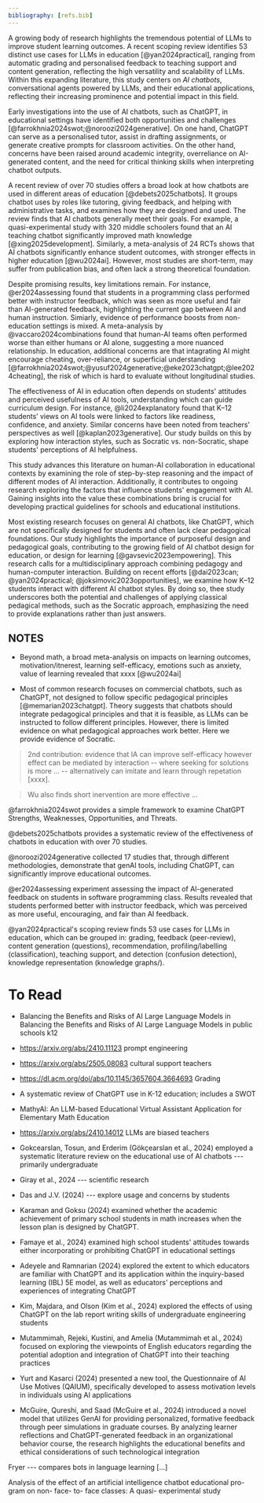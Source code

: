 ```yaml
---
bibliography: [refs.bib]
---
```


A growing body of research highlights the tremendous potential of LLMs to improve student learning outcomes. A recent scoping review identifies 53 distinct use cases for LLMs in education [@yan2024practical], ranging from automatic grading and personalised feedback to teaching support and content generation, reflecting the high versatility and scalability of LLMs. Within this expanding literature, this study centers on *AI chatbots*, conversational agents powered by LLMs, and their educational applications, reflecting their increasing prominence and potential impact in this field.

Early investigations into the use of AI chatbots, such as ChatGPT, in educational settings have identified both opportunities and challenges [@farrokhnia2024swot;@noroozi2024generative]. On one hand, ChatGPT can serve as a personalised tutor, assist in drafting assignments, or generate creative prompts for classroom activities. On the other hand, concerns have been raised around academic integrity, overreliance on AI-generated content, and the need for critical thinking skills when interpreting chatbot outputs. 

A recent review of over 70 studies offers a broad look at how chatbots are used in different areas of education [@debets2025chatbots]. It groups chatbot uses by roles like tutoring, giving feedback, and helping with administrative tasks, and examines how they are designed and used. The review finds that AI chatbots generally meet their goals. For example, a quasi-experimental study with 320 middle schoolers found that an AI teaching chatbot significantly improved math knowledge [@xing2025development]. Similarly, a meta-analysis of 24 RCTs shows that AI chatbots significantly enhance student outcomes, with stronger effects in higher education [@wu2024ai]. However, most studies are short-term, may suffer from publication bias, and often lack a strong theoretical foundation. 
<!-- This emphasizes the importance of thoughtful implementation and clear pedagogical goals. -->

Despite promising results, key limitations remain. For instance, @er2024assessing found that students in a programming class performed better with instructor feedback, which was seen as more useful and fair than AI-generated feedback, highlighting the current gap between AI and human instruction. Simiarly, evidence of performance boosts from non-education settings is mixed. A meta-analysis by @vaccaro2024combinations found that human-AI teams often performed worse than either humans or AI alone, suggesting a more nuanced relationship. In education, additional concerns are that intagrating AI might encourage cheating, over-reliance, or superficial understanding [@farrokhnia2024swot;@yusuf2024generative;@eke2023chatgpt;@lee2024cheating], the risk of which is hard to evaluate without longitudinal studies.

The effectiveness of AI in education often depends on students' attitudes and perceived usefulness of AI tools, understanding which can guide curriculum design. For instance, @li2024explanatory found that K–12 students’ views on AI tools were linked to factors like readiness, confidence, and anxiety. Similar concerns have been noted from teachers' perspectives as well [@kaplan2023generative]. Our study builds on this by exploring how interaction styles, such as Socratic vs. non-Socratic, shape students' perceptions of AI helpfulness.

This study advances this literature on human-AI collaboration in educational contexts by examining the role of step-by-step reasoning and the impact of different modes of AI interaction. Additionally, it contributes to ongoing research exploring the factors that influence students' engagement with AI. Gaining insights into the value these combinations bring is crucial for developing practical guidelines for schools and educational institutions.

Most existing research focuses on general AI chatbots, like ChatGPT, which are not specifically designed for students and often lack clear pedagogical foundations. Our study highlights the importance of purposeful design and pedagogical goals, contributing to the growing field of AI chatbot design for education, or design for learning [@gavsevic2023empowering]. This research calls for a multidisciplinary approach combining pedagogy and human-computer interaction. Building on recent efforts [@dai2023can; @yan2024practical; @joksimovic2023opportunities], we examine how K–12 students interact with different AI chatbot styles. By doing so, thee study underscores both the potential and challenges of applying classical pedagical methods, such as the Socratic approach, emphasizing the need to provide explanations rather than just answers.

<!-- Much of the existing research focused on ready-made AI chatbots, like ChatGPT. These chatbots have not been developed specifically for students and do not necessarily follow clear pedagogical principles. Our study emphasizes the importance of thoughtful implementation and clear pedagogical goals. As such it contributes to a growing research about designing AI chatbots specific education, or *design for learning* [@gavsevic2023empowering]. This research highlights the need for a multidisciplinary approach that blends pedagogy with human-computer interaction. Building on recent efforts to use AI for feedback, grading, and recommendations [@dai2023can; @yan2024practical; @joksimovic2023opportunities], we explore how K–12 students engage with different AI interaction styles. The study stresses the opportunities and challenges of applying classical methods like the Socratic approach and the importance of offering explanations, not just solutions. -->

## NOTES 


- Beyond math, a broad meta-analysis on impacts on learning outcomes, motivation/itnerest, learning self-efficacy, emotions such as anxiety, value of learning revealed that xxxx [@wu2024ai]


- Most of common research focuses on commercial chatbots, such as ChatGPT, not designed to follow specific pedagogical principles [@memarian2023chatgpt]. Theory suggests that chatbots should integrate pedagogical principles and that it is feasible, as LLMs can be instructed to follow different principles. However, there is limited evidence on what pedagogical approaches work better. Here we provide evidence of Socratic. 


> 2nd contribution: evidence that IA can improve self-efficacy however effect can be mediated by interaction -- where seeking for solutions is more ... -- alternatively can imitate and learn through repetation [xxxx]. 

> Wu also finds short inervention are more effective ... 


@farrokhnia2024swot provides a simple framework to examine ChatGPT Strengths, Weaknesses, Opportunities, and Threats. 

@debets2025chatbots provides a systematic review of the effectiveness of chatbots in education with over 70 studies. 

@noroozi2024generative collected 17 studies that, through different methodologies, demonstrate that genAI tools, including ChatGPT, can significantly improve educational outcomes.

@er2024assessing experiment assessing the impact of AI-generated feedback on students in software programming class. Results revealed that students performed better with instructor feedback, which was perceived as more useful, encouraging, and fair than AI feedback.

@yan2024practical's scoping review finds 53 use cases for LLMs in education, which can be grouped in: grading, feedback (peer-review), content generation (questions), recommendation, profiling/labelling (classification), teaching support, and detection (confusion detection), knowledge representation (knowledge graphs/). 

# To Read

- Balancing the Benefits and Risks of AI Large Language Models in Balancing the Benefits and Risks of AI Large Language Models in public schools k12

- https://arxiv.org/abs/2410.11123 prompt engineering

- https://arxiv.org/abs/2505.08083 cultural support teachers

- https://dl.acm.org/doi/abs/10.1145/3657604.3664693 Grading

- A systematic review of ChatGPT use in K-12 education; includes a SWOT


- MathyAI: An LLM-based Educational Virtual Assistant
Application for Elementary Math Education

- https://arxiv.org/abs/2410.14012 LLMs are biased teachers

- Gokcearslan, Tosun, and Erderim (Gökçearslan et al., 2024) employed a systematic literature review
on the educational use of AI chatbots --- primarily undergraduate 

- Giray et al., 2024 --- scientific research 

- Das and J.V. (2024)  --- explore usage and concerns by students 


- Karaman and Goksu (2024) examined whether the academic achievement of primary school students in math
increases when the lesson plan is designed by ChatGPT. 


- Famaye et al., 2024) examined high school students' attitudes towards either
incorporating or prohibiting ChatGPT in educational settings


- Adeyele and Ramnarian (2024) explored the extent to which educators are familiar with ChatGPT and its
application within the inquiry-based learning (IBL) 5E model, as well as educators' perceptions and experiences
of integrating ChatGPT


- Kim, Majdara, and Olson (Kim et al., 2024) explored the effects of using ChatGPT on the lab report writing skills of undergraduate engineering students

- Mutammimah, Rejeki, Kustini, and Amelia (Mutammimah et al., 2024) focused on exploring the viewpoints of
English educators regarding the potential adoption and integration of ChatGPT into their teaching practices

- Yurt and Kasarci (2024) presented a new tool, the Questionnaire of AI Use Motives (QAIUM), specifically
developed to assess motivation levels in individuals using AI applications

- McGuire, Qureshi, and Saad (McGuire et al., 2024) introduced a novel model that utilizes GenAI for providing
personalized, formative feedback through peer simulations in graduate courses. By analyzing learner reflections
and ChatGPT-generated feedback in an organizational behavior course, the research highlights the educational
benefits and ethical considerations of such technological integration



Fryer --- compares bots in language learning [...]

Analysis of the effect of an artificial intelligence chatbot educational pro-
gram on non-­ face-­ to-­ face classes: A quasi-­ experimental study
